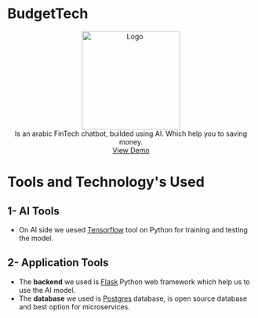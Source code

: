 # BudgetTech
<p align="center">
    <img src="https://i.imgur.com/c1BF8T7.png" alt="Logo" width="200">
    <br>
    Is an arabic FinTech chatbot, builded using AI. Which help you to saving money.
    <br />
    <a href="http://8.213.17.11/">View Demo</a>
  </p>
</p>

# Tools and Technology's Used
## 1- AI Tools
- On AI side we uesed [Tensorflow](https://www.tensorflow.org/) tool on Python for training and testing the model.

## 2- Application Tools
- The <b>backend</b> we used is [Flask](https://palletsprojects.com/p/flask/) Python web framework which help us to use the AI model.
- The <b>database</b> we used is [Postgres](https://www.postgresql.org/) database, is open source database and best option for microservices.

